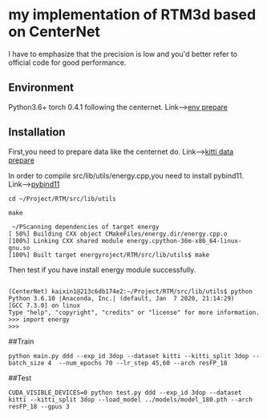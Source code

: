 # my implementation of RTM3d based on CenterNet
I have to emphasize that the precision is low and you'd better refer to official code for good performance.  

## Environment
Python3.6+ torch 0.4.1 following the centernet.
Link-->[env prepare](https://github.com/xingyizhou/CenterNet/blob/master/readme/INSTALL.md)

## Installation

First,you need to prepare data like the centernet do.
Link-->[kitti data prepare](https://github.com/xingyizhou/CenterNet/blob/master/readme/DATA.md)

In order to compile src/lib/utils/energy.cpp,you need to install pybind11.
Link-->[pybind11](https://github.com/pybind/pybind11)

~~~
cd ~/Project/RTM/src/lib/utils

make 
~~~
~~~
 ~/PScanning dependencies of target energy
[ 50%] Building CXX object CMakeFiles/energy.dir/energy.cpp.o
[100%] Linking CXX shared module energy.cpython-36m-x86_64-linux-gnu.so
[100%] Built target energyroject/RTM/src/lib/utils$ make
~~~
Then test if you have install energy module successfully.

~~~

(CenterNet) kaixin1@213c6db174e2:~/Project/RTM/src/lib/utils$ python
Python 3.6.10 |Anaconda, Inc.| (default, Jan  7 2020, 21:14:29) 
[GCC 7.3.0] on linux
Type "help", "copyright", "credits" or "license" for more information.
>>> import energy
>>> 
~~~

##Train
~~~
python main.py ddd --exp_id 3dop --dataset kitti --kitti_split 3dop --batch_size 4  --num_epochs 70 --lr_step 45,60 --arch resFP_18
~~~

##Test
~~~
CUDA_VISIBLE_DEVICES=0 python test.py ddd --exp_id 3dop --dataset kitti --kitti_split 3dop --load_model ../models/model_180.pth --arch resFP_18 --gpus 3
~~~
